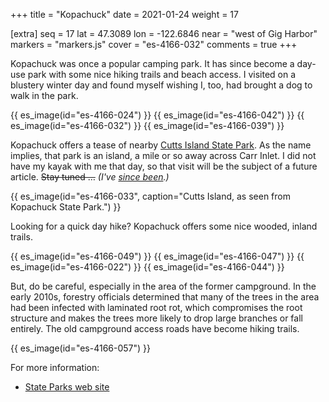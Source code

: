 +++
title = "Kopachuck"
date = 2021-01-24
weight = 17

[extra]
seq = 17
lat = 47.3089
lon = -122.6846
near = "west of Gig Harbor"
markers = "markers.js"
cover = "es-4166-032"
comments = true
+++

Kopachuck was once a popular camping park. It has since become a day-use park with some nice hiking trails and beach access. I visited on a blustery winter day and found myself wishing I, too, had brought a dog to walk in the park.

<!-- more -->

{{ es_image(id="es-4166-024") }}
{{ es_image(id="es-4166-042") }}
{{ es_image(id="es-4166-032") }}
{{ es_image(id="es-4166-039") }}

Kopachuck offers a tease of nearby [Cutts Island State Park](/cutts-island/). As the name implies, that park is an island, a mile or so away across Carr Inlet. I did not have my kayak with me that day, so that visit will be the subject of a future article. ~~Stay tuned …~~ _(I've [since been](/cutts-island/).)_

{{ es_image(id="es-4166-033", caption="Cutts Island, as seen from Kopachuck State Park.") }}

Looking for a quick day hike? Kopachuck offers some nice wooded, inland trails.

{{ es_image(id="es-4166-049") }}
{{ es_image(id="es-4166-047") }}
{{ es_image(id="es-4166-022") }}
{{ es_image(id="es-4166-044") }}

But, do be careful, especially in the area of the former campground. In the early 2010s, forestry officials determined that many of the trees in the area had been infected with laminated root rot, which compromises the root structure and makes the trees more likely to drop large branches or fall entirely. The old campground access roads have become hiking trails.

{{ es_image(id="es-4166-057") }}

For more information:

* [State Parks web site](https://parks.state.wa.us/530/Kopachuck)
